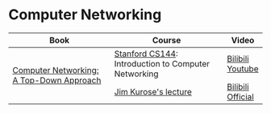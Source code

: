 <!DOCTYPE html>

<html lang="en">
    <body>
        <h1 id="networking">Computer Networking</h1>
        <table class="centered">
            <thead>
                <tr>
                    <th>Book</th>
                    <th>Course</th>
                    <th>Video</th>
                </tr>
            </thead>
            <tbody>
                <tr>
                    <td rowspan=2>
                        <a href="https://gaia.cs.umass.edu/kurose_ross/index.php" target="_blank" class="recommend">Computer Networking: A Top-Down Approach</a>
                    </td>
                    <td>
                        <a href="https://cs144.github.io/" target="_blank" class="recommend">Stanford CS144</a>: Introduction to Computer Networking
                    </td>
                    <td>
                        <a href="https://www.bilibili.com/video/BV137411Z7LR/?share_source=copy_web&vd_source=bf4fe3323c05e39053acae4ea726b03a" target="_blank">Bilibili</a><br>
                        <a href="https://youtube.com/playlist?list=PLoCMsyE1cvdWKsLVyf6cPwCLDIZnOj0NS&si=clo9gtRt94-SCqxU" target="_blank">Youtube</a>
                    </td>
                </tr>
                <tr>
                    <td>
                        <a href="https://gaia.cs.umass.edu/kurose_ross/index.php" target="_blank" class="recommend">Jim Kurose's lecture</a>
                    </td>
                    <td>
                        <a href="https://www.bilibili.com/video/BV1mb4y1d7K7/?share_source=copy_web&vd_source=bf4fe3323c05e39053acae4ea726b03a" target="_blank">Bilibili</a><br>
                        <a href="https://gaia.cs.umass.edu/kurose_ross/lectures.php" target="_blank">Official</a>
                    </td>
                </tr>
            </tbody>
        </table>
    </body>
</html>